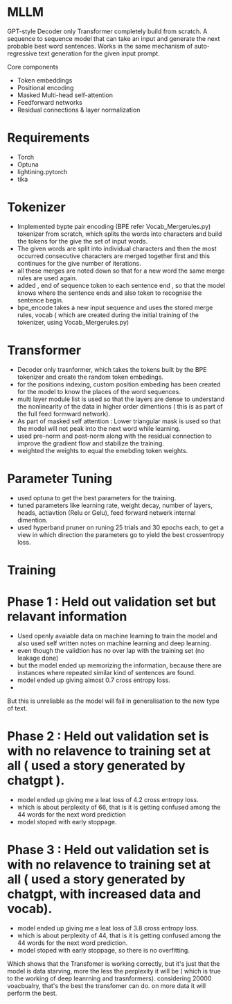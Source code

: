 # MLLM

GPT-style Decoder only Transformer completely build from scratch. A sequence to sequence model that can take an input and generate the next probable best word sentences. Works in the same mechanism of auto-regressive text generation for the given input prompt.

Core components
  - Token embeddings
  - Positional encoding
  - Masked Multi-head self-attention
  - Feedforward networks
  - Residual connections & layer normalization

# Requirements
  - Torch
  - Optuna
  - lightining.pytorch
  - tika

# Tokenizer
- Implemented bypte pair encoding (BPE refer Vocab_Mergerules.py) tokenizer from scratch, which splits the words into characters and build the tokens for the give the set of input words.
- The given words are split into individual characters and then the most occurred consecutive characters are merged together first and this continues for the give number of iterations.
- all these merges are noted down so that for a new word the same merge rules are used again.
- added <eos>, end of sequence token to each sentence end , so that the model knows where the sentence ends and also <bos> token to recognise the sentence begin.
- bpe_encode takes a new input sequence and uses the stored merge rules, vocab ( which are created during the initial training of the tokenizer, using Vocab_Mergerules.py)

# Transformer 
- Decoder only trasnformer, which takes the tokens built by the BPE tokenizer and create the random token embedings.
- for the positions indexing, custom position embeding has been created for the model to know the places of the word sequences.
- multi layer module list is used so that the layers are dense to understand the nonlinearity of the data in higher order dimentions ( this is as part of the full feed formward network).
- As part of masked self attention : Lower triangular mask is used so that the model will not peak into the next word while learning.
- used pre-norm and post-norm along with the residual connection to improve the gradient flow and stabilize the training.
- weighted the weights to equal the emebding token weights.

# Parameter Tuning
- used optuna to get the best parameters for the training.
- tuned parameters like learning rate, weight decay, number of layers, heads, actiavtion (Relu or Gelu), feed forward netwerk internal dimention.
- used hyperband pruner on runing 25 trials and 30 epochs each, to get a view in which direction the parameters go to yield the best crossentropy loss.

# Training
# Phase 1 : Held out validation set but relavant information
- Used openly avaiable data on machine learning to train the model and also used self written notes on machine learning and deep learning.
- even though the validtion has no over lap with the training set (no leakage done)
- but the model ended up memorizing the information, because there are instances where repeated similar kind of sentences are found.
- model ended up giving almost 0.7 cross entropy loss.
- 
But this is unreliable as the model will fail in generalisation to the new type of text.

# Phase 2 : Held out validation set is with no relavence to training set at all ( used a story generated by chatgpt ).
- model ended up giving me a leat loss of 4.2 cross entropy loss.
- which is about perplexity of 66, that is it is getting confused among the 44 words for the next word prediction 
- model stoped with early stoppage.
# Phase 3 : Held out validation set is with no relavence to training set at all ( used a story generated by chatgpt, with increased data and vocab).
- model ended up giving me a leat loss of 3.8 cross entropy loss.
- which is about perplexity of 44, that is it is getting confused among the 44 words for the next word prediction.
- model stoped with early stoppage, so there is no overfitting.

Which shows that the Transfomer is working correctly, but it's just that the model is data starving, more the less the perplexity it will be ( which is true to the working of deep leanrning and trasnformers).
considering 20000 voacbualry, that's the best the transfomer can do. on more data it will perform the best.
   
